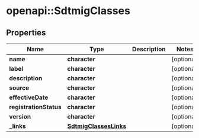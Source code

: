 # openapi::SdtmigClasses


## Properties
Name | Type | Description | Notes
------------ | ------------- | ------------- | -------------
**name** | **character** |  | [optional] 
**label** | **character** |  | [optional] 
**description** | **character** |  | [optional] 
**source** | **character** |  | [optional] 
**effectiveDate** | **character** |  | [optional] 
**registrationStatus** | **character** |  | [optional] 
**version** | **character** |  | [optional] 
**_links** | [**SdtmigClassesLinks**](SdtmigClassesLinks.md) |  | [optional] 


